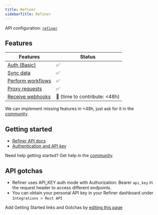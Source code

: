 ```yaml
---
title: Refiner
sidebarTitle: Refiner
---
```


API configuration: [`refiner`](https://terapi.dev/providers.yaml)

## Features

| Features | Status |
| - | - |
| [Auth (Basic)](/integrate/guides/authorize-an-api) | ✅ |
| [Sync data](/integrate/guides/sync-data-from-an-api) | ✅ |
| [Perform workflows](/integrate/guides/perform-workflows-with-an-api) | ✅ |
| [Proxy requests](/integrate/guides/proxy-requests-to-an-api) | ✅ |
| [Receive webhooks](/integrate/guides/receive-webhooks-from-an-api) | 🚫 (time to contribute: &lt;48h) |

<Tip>We can implement missing features in &lt;48h, just ask for it in the [community](https://terapi.dev/slack).</Tip>

## Getting started

-   [Refiner API docs](https://refiner.io/docs/api/)
-   [Authentication and API key](https://refiner.io/docs/api/#authentication)

<Tip>Need help getting started? Get help in the [community](https://terapi.dev/slack).</Tip>

## API gotchas

- Refiner uses API_KEY auth mode with Authorization: Bearer `api_key` in the request header to access different endpoints.
- You can obtain your personal API key in your Refiner dashboard under `Integrations > Rest API`

<Note>Add Getting Started links and Gotchas by [editing this page](https://github.com/terapihq/terapi/tree/master/docs-v2/integrations/all/refiner.mdx)</Note>